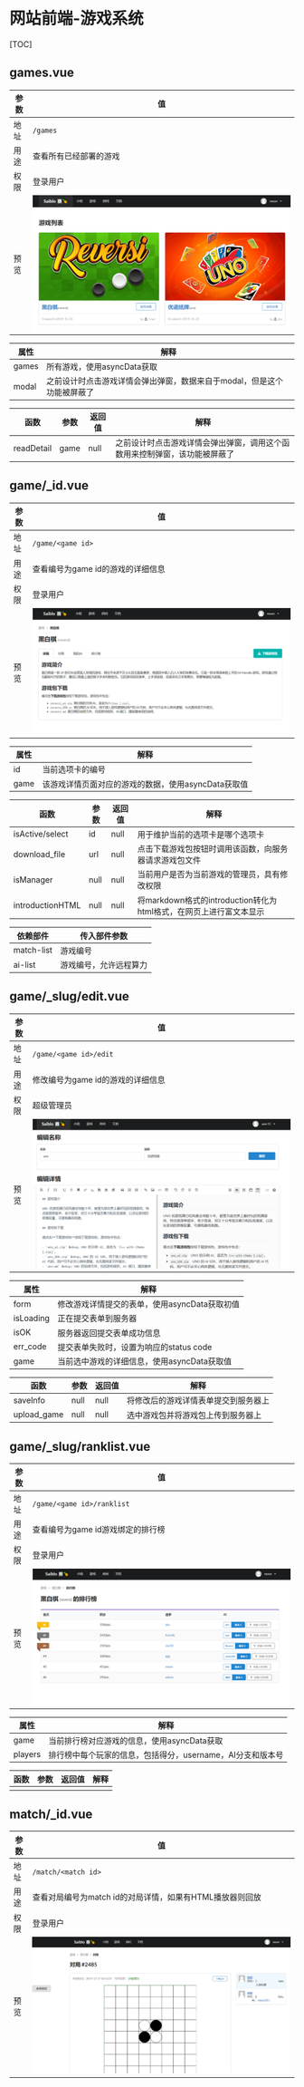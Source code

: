 # 网站前端-游戏系统

[TOC]

## games.vue

| 参数 | 值                     |
| ---- | ---------------------- |
| 地址 | `/games`               |
| 用途 | 查看所有已经部署的游戏 |
| 权限 | 登录用户               |
| 预览 | ![](imgs\games.PNG)    |

| 属性  | 解释                                                         |
| ----- | ------------------------------------------------------------ |
| games | 所有游戏，使用asyncData获取                                  |
| modal | 之前设计时点击游戏详情会弹出弹窗，数据来自于modal，但是这个功能被屏蔽了 |

| 函数       | 参数 | 返回值 | 解释                                                         |
| ---------- | ---- | ------ | ------------------------------------------------------------ |
| readDetail | game | null   | 之前设计时点击游戏详情会弹出弹窗，调用这个函数用来控制弹窗，该功能被屏蔽了 |

## game/_id.vue

| 参数 | 值                                |
| ---- | --------------------------------- |
| 地址 | `/game/<game id>`                 |
| 用途 | 查看编号为game id的游戏的详细信息 |
| 权限 | 登录用户                          |
| 预览 | ![](imgs\game_id.PNG)             |

| 属性 | 解释                                                |
| ---- | --------------------------------------------------- |
| id   | 当前选项卡的编号                                    |
| game | 该游戏详情页面对应的游戏的数据，使用asyncData获取值 |

| 函数             | 参数 | 返回值 | 解释                                                         |
| ---------------- | ---- | ------ | ------------------------------------------------------------ |
| isActive/select  | id   | null   | 用于维护当前的选项卡是哪个选项卡                             |
| download_file    | url  | null   | 点击下载游戏包按钮时调用该函数，向服务器请求游戏包文件       |
| isManager        | null | null   | 当前用户是否为当前游戏的管理员，具有修改权限                 |
| introductionHTML | null | null   | 将markdown格式的introduction转化为html格式，在网页上进行富文本显示 |

| 依赖部件   | 传入部件参数           |
| ---------- | ---------------------- |
| match-list | 游戏编号               |
| ai-list    | 游戏编号，允许远程算力 |

## game/_slug/edit.vue

| 参数 | 值                                |
| ---- | --------------------------------- |
| 地址 | `/game/<game id>/edit`            |
| 用途 | 修改编号为game id的游戏的详细信息 |
| 权限 | 超级管理员                        |
| 预览 | ![](imgs\game_id_edit.PNG)        |

| 属性      | 解释                                          |
| --------- | --------------------------------------------- |
| form      | 修改游戏详情提交的表单，使用asyncData获取初值 |
| isLoading | 正在提交表单到服务器                          |
| isOK      | 服务器返回提交表单成功信息                    |
| err_code  | 提交表单失败时，设置为响应的status code       |
| game      | 当前选中游戏的详细信息，使用asyncData获取值   |

| 函数        | 参数 | 返回值 | 解释                                 |
| ----------- | ---- | ------ | ------------------------------------ |
| saveInfo    | null | null   | 将修改后的游戏详情表单提交到服务器上 |
| upload_game | null | null   | 选中游戏包并将游戏包上传到服务器上   |

## game/_slug/ranklist.vue

| 参数 | 值                                |
| ---- | --------------------------------- |
| 地址 | `/game/<game id>/ranklist`        |
| 用途 | 查看编号为game id游戏绑定的排行榜 |
| 权限 | 登录用户                          |
| 预览 | ![](imgs\game_id_ranklist.PNG)    |

| 属性    | 解释                                                       |
| ------- | ---------------------------------------------------------- |
| game    | 当前排行榜对应游戏的信息，使用asyncData获取                |
| players | 排行榜中每个玩家的信息，包括得分，username，AI分支和版本号 |

| 函数           | 参数             | 返回值             | 解释                                                         |
| -------------- | ---------------- | ------------------ | ------------------------------------------------------------ |
| | |  |  |

## match/_id.vue

| 参数 | 值                                                       |
| ---- | -------------------------------------------------------- |
| 地址 | `/match/<match id>`                                      |
| 用途 | 查看对局编号为match id的对局详情，如果有HTML播放器则回放 |
| 权限 | 登录用户                                                 |
| 预览 | ![](imgs\match_id.PNG)                                   |

